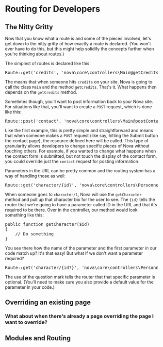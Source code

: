 # Routing for Developers

## The Nitty Gritty

Now that you know what a route is and some of the pieces involved, let's get down to the nitty gritty of how exactly a route is declared. (You won't ever have to do this, but this might help solidify the concepts further when you're thinking about routes.)

The simplest of routes is declared like this:

<pre>Route::get('credits', 'nova\core\controllers\Main@getCredits');</pre>

The means that when someone hits `credits` on your site, Nova is going to call the class `Main` and the method `getCredits`. That's it. What happens then depends on the `getCredits` method.

Sometimes though, you'll want to post information back to your Nova site. For situations like that, you'll want to create a `POST` request, which is done like this:

<pre>Route::post('contact', 'nova\core\controllers\Main@postContact');</pre>

Like the first example, this is pretty simple and straightforward and means that when someone makes a `POST` request (like say, hitting the Submit button the contact page), the resource defined here will be called. This type of granularity allows developers to change specific pieces of Nova without touching others. For example, if you wanted to change what happens when the contact form is submitted, but not touch the display of the contact form, you could override just the `contact` request for posting information.

Parameters in the URL can be pretty common and the routing system has a way of handling those as well:

<pre>Route::get('character/{id}', 'nova\core\controllers\Personnel@getCharacter');</pre>

When someone goes to `character/1`, Nova will use the `getCharacter` method and pull up that character bio for the user to see. The `{id}` tells the router that we're going to have a parameter called ID in the URL and that it's required to be there. Over in the controller, our method would look something like this:

<pre>public function getCharacter($id)
{
	// Do something
}</pre>

You see there how the name of the parameter and the first parameter in our code match up? It's that easy! But what if we don't want a parameter required?

<pre>Route::get('character/{id?}', 'nova\core\controllers\Personnel@getCharacter');</pre>

The use of the question mark tells the router that that specific parameter is optional. (You'll need to make sure you also provide a default value for the parameter in your code.)

## Overriding an existing page

### What about when there's already a page overriding the page I want to override?

## Modules and Routing